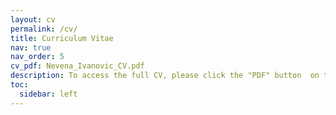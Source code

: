 ```yaml
---
layout: cv
permalink: /cv/
title: Curriculum Vitae
nav: true
nav_order: 5
cv_pdf: Nevena_Ivanovic_CV.pdf
description: To access the full CV, please click the "PDF" button  on the right.
toc:
  sidebar: left
---
```

